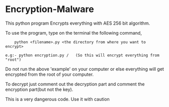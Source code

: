 # Encryption-Malware
This python program Encrypts everything with AES 256 bit algorithm.

To use the program, type on the terminal the following command,

        python <filename>.py <the directory from where you want to encrypt>
        
    e.g:- python encryption.py /   (So this will encrypt everything from "root")
    
  Do not run the above 'example' on your computer or else everything will get encrypted from the root of your computer.
  
To decrypt just comment out the decryption part and comment the encryption part(but not the key).
    
This is a very dangerous code. Use it with caution
    
